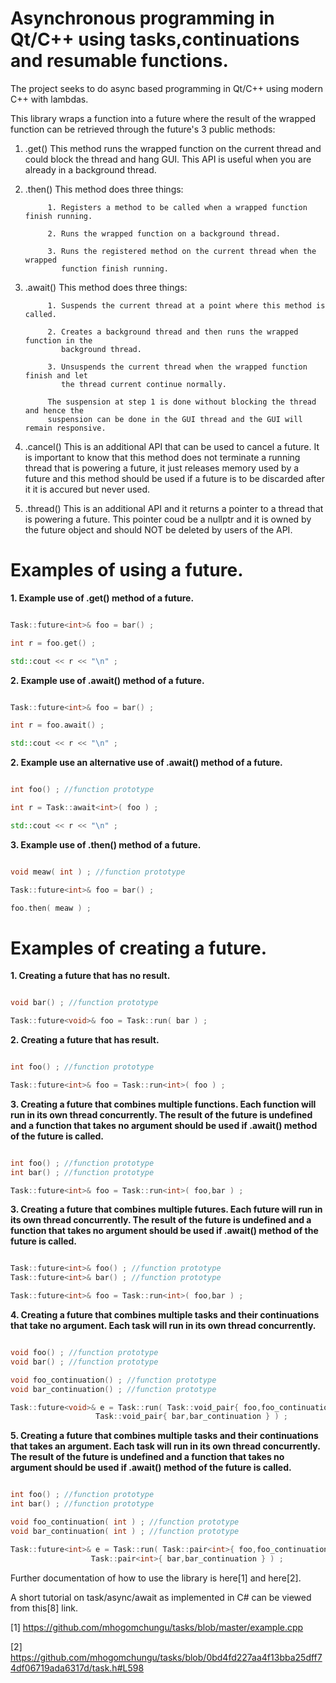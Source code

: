 

Asynchronous programming in Qt/C++ using tasks,continuations and resumable functions.
========

The project seeks to do async based programming in Qt/C++ using modern C++ with lambdas.

This library wraps a function into a future where the result of the wrapped function
can be retrieved through the future's 3 public methods:

1. .get()  This method runs the wrapped function on the current thread
           and could block the thread and hang GUI. This API is useful when you are already
           in a background thread.

2. .then() This method does three things:

            1. Registers a method to be called when a wrapped function finish running.

            2. Runs the wrapped function on a background thread.

            3. Runs the registered method on the current thread when the wrapped
               function finish running.

3. .await() This method does three things:

            1. Suspends the current thread at a point where this method is called.

            2. Creates a background thread and then runs the wrapped function in the
               background thread.

            3. Unsuspends the current thread when the wrapped function finish and let
               the thread current continue normally.

            The suspension at step 1 is done without blocking the thread and hence the
            suspension can be done in the GUI thread and the GUI will remain responsive.

4. .cancel() This is an additional API that can be used to cancel a future. It is important to know that
             this method does not terminate a running thread that is powering a future, it just releases
	     memory used by a future and this method should be used if a future is to be discarded after it
	     it is accured but never used.

5. .thread() This is an additional API and it returns a pointer to a thread that is powering a future. This pointer
             coud be a nullptr and it is owned by the future object and should NOT be deleted by users of the API.

Examples of using a future.
========

**1. Example use of .get() method of a future.**

```c++

Task::future<int>& foo = bar() ;

int r = foo.get() ;

std::cout << r << "\n" ;

```

**2. Example use of .await() method of a future.**

```c++

Task::future<int>& foo = bar() ;

int r = foo.await() ;

std::cout << r << "\n" ;

```
**2. Example use an alternative use of .await() method of a future.**

```c++

int foo() ; //function prototype

int r = Task::await<int>( foo ) ;

std::cout << r << "\n" ;

```

**3. Example use of .then() method of a future.**

```c++

void meaw( int ) ; //function prototype

Task::future<int>& foo = bar() ;

foo.then( meaw ) ;

```

Examples of creating a future.
========

**1. Creating a future that has no result.**
```c++

void bar() ; //function prototype

Task::future<void>& foo = Task::run( bar ) ;

```

**2. Creating a future that has result.**
```c++

int foo() ; //function prototype

Task::future<int>& foo = Task::run<int>( foo ) ;

```

**3. Creating a future that combines multiple functions. Each function will run in its own thread concurrently. The result of the future is undefined and a function that takes no argument should be used if .await() method of the future is called.**

```c++

int foo() ; //function prototype
int bar() ; //function prototype

Task::future<int>& foo = Task::run<int>( foo,bar ) ;

```

**3. Creating a future that combines multiple futures. Each future will run in its own thread concurrently. The result of the future is undefined and a function that takes no argument should be used if .await() method of the future is called.**

```c++

Task::future<int>& foo() ; //function prototype
Task::future<int>& bar() ; //function prototype

Task::future<int>& foo = Task::run<int>( foo,bar ) ;

```

**4. Creating a future that combines multiple tasks and their continuations that take no argument. Each task will run in its own thread concurrently.**
```c++

void foo() ; //function prototype
void bar() ; //function prototype

void foo_continuation() ; //function prototype
void bar_continuation() ; //function prototype

Task::future<void>& e = Task::run( Task::void_pair{ foo,foo_continuation },
				   Task::void_pair{ bar,bar_continuation } ) ;

```

**5. Creating a future that combines multiple tasks and their continuations that takes an argument. Each task will run in its own thread concurrently. The result of the future is undefined and a function that takes no argument should be used if .await() method of the future is called.**
```c++

int foo() ; //function prototype
int bar() ; //function prototype

void foo_continuation( int ) ; //function prototype
void bar_continuation( int ) ; //function prototype

Task::future<int>& e = Task::run( Task::pair<int>{ foo,foo_continuation },
				  Task::pair<int>{ bar,bar_continuation } ) ;
```

Further documentation of how to use the library is here[1] and here[2].

A short tutorial on task/async/await as implemented in C# can be viewed from this[8] link.

[1] https://github.com/mhogomchungu/tasks/blob/master/example.cpp

[2] https://github.com/mhogomchungu/tasks/blob/0bd4fd227aa4f13bba25dff74df06719ada6317d/task.h#L598
